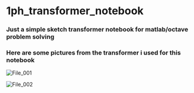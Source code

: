 # 1ph_transformer_notebook
### Just a simple sketch transformer notebook for matlab/octave problem solving

### Here are some pictures from the transformer i used for this notebook 

![File_001](https://user-images.githubusercontent.com/54869347/77871738-41f07480-7202-11ea-8a0c-b66ac6215764.jpg)

![File_002](https://user-images.githubusercontent.com/54869347/77871744-4452ce80-7202-11ea-9679-a90da44efbc2.jpg)
